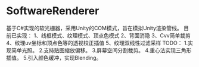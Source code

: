 # SoftwareRenderer
基于C#实现的软光栅器，采用Unity的COM模式，旨在模拟Unity渲染管线。
目前已实现：
1、线框模式、纹理模式、顶点色模式
2、背面消隐
3、Cvv简单裁剪
4、纹理uv坐标和顶点色等的透视校正插值
5、纹理双线性过滤采样
TODO：
1.实现简单光照。
2.支持贴图缩放偏移。
3.屏幕空间分割裁剪。
4.重心法实现三角形插值。
5.引入颜色缓冲，实现Blending。









